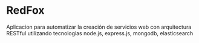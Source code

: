 # RedFox #

Aplicacion para automatizar la creación de servicios web con arquitectura RESTful utilizando tecnologias node.js, express.js, mongodb, elasticsearch
